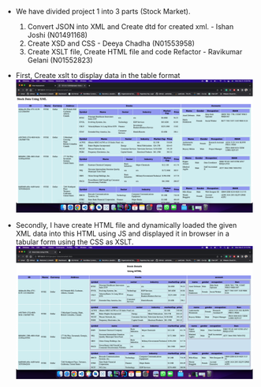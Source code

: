 

-   We have divided project 1 into 3 parts (Stock Market).

    1. Convert JSON into XML and Create dtd for created xml. - Ishan Joshi (N01491168)
    2. Create XSD and CSS - Deeya Chadha (N01553958)
    3. Create XSLT file, Create HTML file and code Refactor - Ravikumar Gelani (N01552823)

-   First, Create xslt to display data in the table format
    ![image info](./assets/xsl-output.png)

-   Secondly, I have create HTML file and dynamically loaded the given XML data into this HTML using JS and displayed it in browser in a tabular form using the CSS as XSLT.
    ![image info](./assets/html-output.png)
